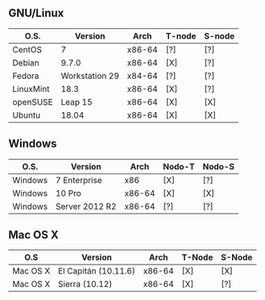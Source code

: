## GNU/Linux

| O.S.      | Version        | Arch   | T-node | S-node |
| --------- | -------------- | ------ | ------ | ------ |
| CentOS    | 7              | x86-64 | [?]    | [?]    |
| Debian    | 9.7.0          | x86-64 | [X]    | [?]    |
| Fedora    | Workstation 29 | x84-64 | [?]    | [?]    |
| LinuxMint | 18.3           | x86-64 | [X]    | [?]    |
| openSUSE  | Leap 15        | x86-64 | [X]    | [X]    |
| Ubuntu    | 18.04          | x86-64 | [X]    | [X]    |

## Windows

| O.S.    | Version        | Arch   | Nodo-T | Nodo-S |
| ------- | -------------- | ------ | ------ | ------ |
| Windows | 7 Enterprise   | x86    | [X]    | [?]    |
| Windows | 10 Pro         | x86-64 | [X]    | [X]    |
| Windows | Server 2012 R2 | x86-64 | [?]    | [?]    |

## Mac OS X

| O.S     | Version               | Arch   | T-Node | S-Node |
| -------- | -------------------- | ------ | ------ | ------ |
| Mac OS X | El Capitán (10.11.6) | x86-64 | [X]    | [X]    |
| Mac OS X | Sierra (10.12)       | x86-64 | [X]    | [?]    |
